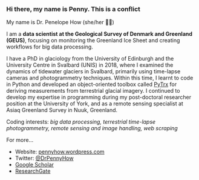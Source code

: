 ### Hi there, my name is Penny. This is a conflict

My name is Dr. Penelope How (she/her 🏳️‍🌈) 

I am a **data scientist at the Geological Survey of Denmark and Greenland (GEUS)**, focusing on monitoring the Greenland Ice Sheet and creating workflows for big data processing. 

I have a PhD in glaciology from the University of Edinburgh and the University Centre in Svalbard (UNIS) in 2018, where I examined the dynamics of tidewater glaciers in Svalbard, primarily using time-lapse cameras and photogrammetry techniques. Within this time, I learnt to code in Python and developed an object-oriented toolbox called [PyTrx](https://github.com/PennyHow/PyTrx) for deriving measurements from terrestrial glacial imagery. I continued to develop my expertise in programming during my post-doctoral researcher position at the University of York, and as a remote sensing specialist at Asiaq Greenland Survey in Nuuk, Greenland.

Coding interests: *big data processing, terrestrial time-lapse photogrammetry, remote sensing and image handling, web scraping*

For more…
- Website: [pennyhow.wordpress.com](https://pennyhow.wordpress.com/)
- Twitter: [@DrPennyHow](https://twitter.com/DrPennyHow)
- [Google Scholar](https://scholar.google.com/citations?user=946wHTUAAAAJ&hl=en)
- [ResearchGate](https://www.researchgate.net/profile/Penelope-How)
